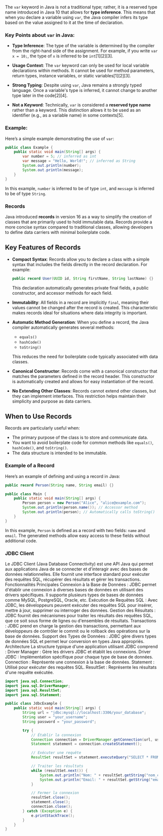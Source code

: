 The `var` keyword in Java is not a traditional type; rather, it is a reserved type name introduced in Java 10 that allows for **type inference**. This means that when you declare a variable using `var`, the Java compiler infers its type based on the value assigned to it at the time of declaration.

### Key Points about `var` in Java:

- **Type Inference**: The type of the variable is determined by the compiler from the right-hand side of the assignment. For example, if you write `var x = 10;`, the type of `x` is inferred to be `int`[1][2][3].
  
- **Usage Context**: The `var` keyword can only be used for local variable declarations within methods. It cannot be used for method parameters, return types, instance variables, or static variables[1][2][3].

- **Strong Typing**: Despite using `var`, Java remains a strongly typed language. Once a variable's type is inferred, it cannot change to another type later in the code[2][4].

- **Not a Keyword**: Technically, `var` is considered a **reserved type name** rather than a keyword. This distinction allows it to be used as an identifier (e.g., as a variable name) in some contexts[5].

### Example:
Here’s a simple example demonstrating the use of `var`:

```java
public class Example {
    public static void main(String[] args) {
        var number = 5; // inferred as int
        var message = "Hello, World!"; // inferred as String
        System.out.println(number);
        System.out.println(message);
    }
}
```

In this example, `number` is inferred to be of type `int`, and `message` is inferred to be of type `String`.

### Records

Java introduced **records** in version 16 as a way to simplify the creation of classes that are primarily used to hold immutable data. Records provide a more concise syntax compared to traditional classes, allowing developers to define data carriers with minimal boilerplate code.

## Key Features of Records

- **Compact Syntax**: Records allow you to declare a class with a simple syntax that includes the fields directly in the record declaration. For example:
  ```java
  public record User(UUID id, String firstName, String lastName) {}
  ```
  This declaration automatically generates private final fields, a public constructor, and accessor methods for each field.

- **Immutability**: All fields in a record are implicitly `final`, meaning their values cannot be changed after the record is created. This characteristic makes records ideal for situations where data integrity is important.

- **Automatic Method Generation**: When you define a record, the Java compiler automatically generates several methods:
  - `equals()`
  - `hashCode()`
  - `toString()`
  
  This reduces the need for boilerplate code typically associated with data classes.

- **Canonical Constructor**: Records come with a canonical constructor that matches the parameters defined in the record header. This constructor is automatically created and allows for easy instantiation of the record.

- **No Extending Other Classes**: Records cannot extend other classes, but they can implement interfaces. This restriction helps maintain their simplicity and purpose as data carriers.

## When to Use Records

Records are particularly useful when:
- The primary purpose of the class is to store and communicate data.
- You want to avoid boilerplate code for common methods like `equals()`, `hashCode()`, and `toString()`.
- The data structure is intended to be immutable.

### Example of a Record
Here’s an example of defining and using a record in Java:

```java
public record Person(String name, String email) {}

public class Main {
    public static void main(String[] args) {
        Person person = new Person("Alice", "alice@example.com");
        System.out.println(person.name()); // Accessor method
        System.out.println(person); // Automatically calls toString()
    }
}
```

In this example, `Person` is defined as a record with two fields: `name` and `email`. The generated methods allow easy access to these fields without additional code.

### JDBC Client
Le JDBC Client (Java Database Connectivity) est une API Java qui permet aux applications Java de se connecter et d'interagir avec des bases de données relationnelles. Elle fournit une interface standard pour exécuter des requêtes SQL, récupérer des résultats et gérer les transactions.
Fonctionnalités Principales
Connexion à la Base de Données : JDBC permet d'établir une connexion à diverses bases de données en utilisant des drivers spécifiques. Il supporte plusieurs types de bases de données comme MySQL, PostgreSQL, Oracle, etc.
Exécution de Requêtes SQL : Avec JDBC, les développeurs peuvent exécuter des requêtes SQL pour insérer, mettre à jour, supprimer ou interroger des données.
Gestion des Résultats : JDBC fournit des mécanismes pour traiter les résultats des requêtes SQL, que ce soit sous forme de lignes ou d'ensembles de résultats.
Transactions : JDBC prend en charge la gestion des transactions, permettant aux développeurs de contrôler le commit ou le rollback des opérations sur la base de données.
Support des Types de Données : JDBC gère divers types de données SQL et permet leur conversion en types Java appropriés.
Architecture
La structure typique d'une application utilisant JDBC comprend :
Driver Manager : Gère les drivers JDBC et établit les connexions.
Driver JDBC : Implémentation spécifique pour chaque type de base de données.
Connection : Représente une connexion à la base de données.
Statement : Utilisé pour exécuter des requêtes SQL.
ResultSet : Représente les résultats d'une requête exécutée.


```java
import java.sql.Connection;
import java.sql.DriverManager;
import java.sql.ResultSet;
import java.sql.Statement;

public class JdbcExample {
    public static void main(String[] args) {
        String url = "jdbc:mysql://localhost:3306/your_database";
        String user = "your_username";
        String password = "your_password";

        try {
            // Établir la connexion
            Connection connection = DriverManager.getConnection(url, user, password);
            Statement statement = connection.createStatement();

            // Exécuter une requête
            ResultSet resultSet = statement.executeQuery("SELECT * FROM customers");

            // Traiter les résultats
            while (resultSet.next()) {
                System.out.println("Nom: " + resultSet.getString("nom_client"));
                System.out.println("Email: " + resultSet.getString("email_client"));
            }

            // Fermer la connexion
            resultSet.close();
            statement.close();
            connection.close();
        } catch (Exception e) {
            e.printStackTrace();
        }
    }
}
```


